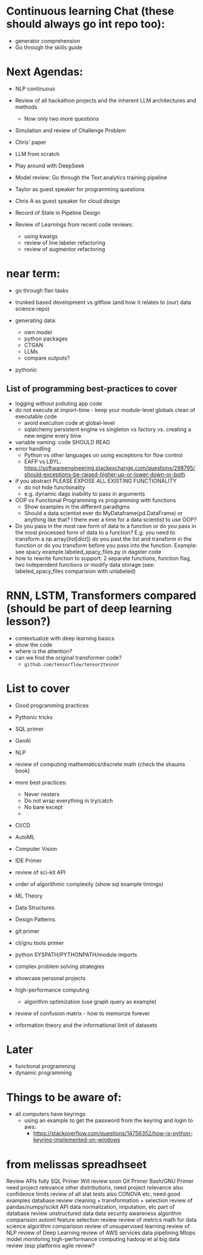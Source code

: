 # Continuous learning Chat (these should always go int repo too):

- generator comprehension
- Go through the skills guide

# Next Agendas:

- NLP continuous
- Review of all hackathon projects and the inherent LLM architectures and methods
  - Now only two more questions
- Simulation and review of Challenge Problem
- Chris' paper
- LLM from scratch
- Play around with DeepSeek

- Model review: Go through the Text analytics training pipeline
- Taylor as guest speaker for programming questions
- Chris A as guest speaker for cloud design
- Record of State in Pipeline Design

- Review of Learnings from recent code reviews:
  - using kwargs
  - review of line labeler refactoring
  - review of augmentor refactoring

# near term:

- go through flan tasks
- trunked based development vs gitflow (and how it relates to (our) data science repo)
- generating data:

  - own model
  - python packages
  - CTGAN
  - LLMs
  - compare outputs?

- pythonic

## List of programming best-practices to cover

- logging without polluting app code
- do not execute at import-time - keep your module-level globals clean of executable code
  - avoid execution code at global-level
  - sqlalchemy persistent engine vs singleton vs factory vs. creating a new engine every time
- variable naming: code SHOULD READ
- error handling
  - Python vs other languages on using exceptions for flow control
  - EAFP vs LBYL:
    https://softwareengineering.stackexchange.com/questions/298795/should-exceptions-be-raised-higher-up-or-lower-down-or-both
- if you abstract PLEASE EXPOSE ALL EXISTING FUNCTIONALITY
  - do not hide functionality
  - e.g. dynamic dags inability to pass in arguments
- OOP vs Functional Programming vs programming with functions
  - Show examples in the different paradigms
  - Should a data scientist ever do MyDataframe(pd.DataFrame) or anything like that? I there ever a
    time for a data scientist to use OOP?
- Do you pass in the most raw form of data to a function or do you pass in the most processed form
  of data to a function? E.g. you need to transform a np.array(list[dict]) do you past the list and
  transform in the function or do you transform before you pass into the function. Example: see
  spacy example labeled_spacy_files.py in dagster code
- how to rewrite function to support: 2 separate functions, function flag, two independent functions
  or modify data storage (see: labeled_spacy_files comparision with unlabeled)

# RNN, LSTM, Transformers compared (should be part of deep learning lesson?)

- contextualize with deep learning basics
- show the code
- where is the attention?
- can we find the original transformer code?
  - `github.com/tensorflow/tensor2tesnor`

# List to cover

- Good programming practices
- Pythonic tricks
- SQL primer
- GenAI
- NLP

- review of computing mathematics/discrete math (check the shaums book)
- more best practices:
  - Never nesters
  - Do not wrap everything in try/catch
  - No bare except
  -
- CI/CD
- AutoML
- Computer Vision
- IDE Primer
- review of sci-kit API
- order of algorithmic complexity (show sql example timings)
- ML Theory
- Data Structures
- Design Patterns
- git primer
- cli/gnu tools primer
- python SYSPATH/PYTHONPATH/module imports
- complex problem solving strategies
- showcase personal projects
- high-performance computing
  - algorithm optimization (use graph query as example)
- review of confusion matrix - how to memorize forever
- information theory and the informational limit of datasets

# Later

- functional programming
- dynamic programming

# Things to be aware of:

- all computers have keyrings
  - using an example to get the password from the keyring and login to aws:
    - https://stackoverflow.com/questions/14756352/how-is-python-keyring-implemented-on-windows

# from melissas spreadhseet

Review APIs fully SQL Primer Will review soon Git Primer Bash/GNU Primer need project relevance
other distributions, need project relevance also confidence limits review of all stat tests also
CONOVA etc, need good examples database review cleaning + transformation + selection review of
pandas/numpy/scikit API data normalization, imputation, etc part of database review unstructured
data data security awareness algorithm comparision automl feature selection review review of metrics
math for data science algorithm comparision review of unsupervised learning review of NLP review of
Deep Learning review of AWS services data pipelining Mlops model monitoring high-performance
computing hadoop et al big data review (esp platforms agile review?
